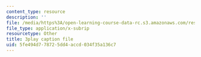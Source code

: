 ```yaml
---
content_type: resource
description: ''
file: /media/https%3A/open-learning-course-data-rc.s3.amazonaws.com/res-6-012-introduction-to-probability-spring-2018/5fe494d778725dd4accd034f35a136c7_aYg2je06Cpg.vtt
file_type: application/x-subrip
resourcetype: Other
title: 3play caption file
uid: 5fe494d7-7872-5dd4-accd-034f35a136c7
---
```


